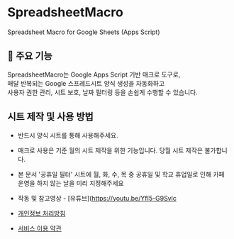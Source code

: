 # SpreadsheetMacro
Spreadsheet Macro for Google Sheets (Apps Script)

## 📌 주요 기능
SpreadsheetMacro는 Google Apps Script 기반 매크로 도구로,  
매달 반복되는 Google 스프레드시트 양식 생성을 자동화하고  
사용자 권한 관리, 시트 보호, 날짜 필터링 등을 손쉽게 수행할 수 있습니다.


## 시트 제작 및 사용 방법

- 반드시 양식 시트를 통해 사용해주세요.
- 매크로 사용은 기준 월의 시트 제작을 위한 기능입니다. 당월 시트 제작은 불가합니다.
- 본 문서 '공휴일 필터' 시트에 월, 화, 수, 목 중 공휴일 및 학교 휴업일로 인해 카페 운영을 하지 않는 날을 미리 지정해주세요
-  작동 및 참고영상 - [유튜브](https://youtu.be/YfI5-G9Svlc

- [개인정보 처리방침](./privacy-policy.md)
- [서비스 이용 약관](./terms-of-service.md)
